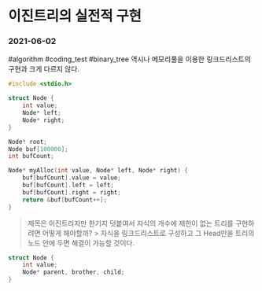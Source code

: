 # 이진트리의 실전적 구현
### 2021-06-02
#algorithm  #coding_test  #binary_tree
역시나 메모리풀을 이용한 링크드리스트의 구현과 크게 다르지 않다.

```cpp
#include <stdio.h>

struct Node {
	int value;
	Node* left;
	Node* right;
}

Node* root;
Node buf[100000];
int bufCount;

Node* myAlloc(int value, Node* left, Node* right) {
	buf[bufCount].value = value;
	buf[bufCount].left = left;
	buf[bufCount].right = right;
	return &buf[bufCount++];
}
```


> 제목은 이진트리지만 한기지 덧붙여서 자식의 개수에 제한이 없는 트리를 구현하려면 어떻게 해야할까? > 자식을 링크드리스트로 구성하고 그 Head만을 트리의 노드 안에 두면 해결이 가능할 것이다.  

```cpp
struct Node {
	int value;
	Node* parent, brother, child;
}
```